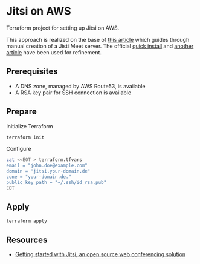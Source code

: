 # Jitsi on AWS

Terraform project for setting up Jitsi on AWS.

This approach is realized on the base of [this article][1] which guides
through manual creation of a Jisti Meet server.
The official [quick install][2] and [another article][3] have been used for
refinement.
## Prerequisites

- A DNS zone, managed by AWS Route53, is available
- A RSA key pair for SSH connection is available

## Prepare

Initialize Terraform

```sh
terraform init
```

Configure

```sh
cat <<EOT > terraform.tfvars
email = "john.doe@example.com"
domain = "jitsi.your-domain.de"
zone = "your-domain.de."
public_key_path = "~/.ssh/id_rsa.pub"
EOT
```

## Apply

```sh
terraform apply
```

## Resources

- [Getting started with Jitsi, an open source web conferencing solution][1]


[1]: https://aws.amazon.com/de/blogs/opensource/getting-started-with-jitsi-an-open-source-web-conferencing-solution/
[2]: https://github.com/jitsi/jitsi-meet/blob/master/doc/quick-install.md
[3]: https://www.scaleway.com/en/docs/installing-jitsi-meet-videoconferencing-ubuntu-bionic/
